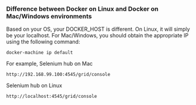 ### Difference between Docker on Linux and Docker on Mac/Windows environments
Based on your OS, your DOCKER_HOST is different. On Linux, it will simply be your localhost. For Mac/Windows, you should obtain the appropriate IP using the following command:
```
docker-machine ip default
```

For example, Selenium hub on Mac
```
http://192.168.99.100:4545/grid/console
```

Selenium hub on Linux
```
http://localhost:4545/grid/console
```
